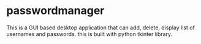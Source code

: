 # passwordmanager
This is a GUI based desktop application that can add, delete, display list of usernames and passwords. this is built with python tkinter library.  
